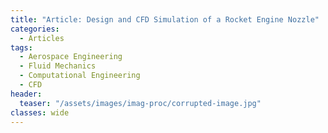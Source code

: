 ```yaml
---
title: "Article: Design and CFD Simulation of a Rocket Engine Nozzle"
categories:
  - Articles
tags:
  - Aerospace Engineering
  - Fluid Mechanics
  - Computational Engineering
  - CFD
header:
  teaser: "/assets/images/imag-proc/corrupted-image.jpg"
classes: wide
---
```

